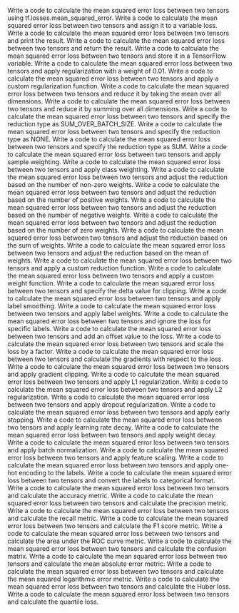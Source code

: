 Write a code to calculate the mean squared error loss between two tensors using tf.losses.mean_squared_error.
Write a code to calculate the mean squared error loss between two tensors and assign it to a variable loss.
Write a code to calculate the mean squared error loss between two tensors and print the result.
Write a code to calculate the mean squared error loss between two tensors and return the result.
Write a code to calculate the mean squared error loss between two tensors and store it in a TensorFlow variable.
Write a code to calculate the mean squared error loss between two tensors and apply regularization with a weight of 0.01.
Write a code to calculate the mean squared error loss between two tensors and apply a custom regularization function.
Write a code to calculate the mean squared error loss between two tensors and reduce it by taking the mean over all dimensions.
Write a code to calculate the mean squared error loss between two tensors and reduce it by summing over all dimensions.
Write a code to calculate the mean squared error loss between two tensors and specify the reduction type as SUM_OVER_BATCH_SIZE.
Write a code to calculate the mean squared error loss between two tensors and specify the reduction type as NONE.
Write a code to calculate the mean squared error loss between two tensors and specify the reduction type as SUM.
Write a code to calculate the mean squared error loss between two tensors and apply sample weighting.
Write a code to calculate the mean squared error loss between two tensors and apply class weighting.
Write a code to calculate the mean squared error loss between two tensors and adjust the reduction based on the number of non-zero weights.
Write a code to calculate the mean squared error loss between two tensors and adjust the reduction based on the number of positive weights.
Write a code to calculate the mean squared error loss between two tensors and adjust the reduction based on the number of negative weights.
Write a code to calculate the mean squared error loss between two tensors and adjust the reduction based on the number of zero weights.
Write a code to calculate the mean squared error loss between two tensors and adjust the reduction based on the sum of weights.
Write a code to calculate the mean squared error loss between two tensors and adjust the reduction based on the mean of weights.
Write a code to calculate the mean squared error loss between two tensors and apply a custom reduction function.
Write a code to calculate the mean squared error loss between two tensors and apply a custom weight function.
Write a code to calculate the mean squared error loss between two tensors and specify the delta value for clipping.
Write a code to calculate the mean squared error loss between two tensors and apply label smoothing.
Write a code to calculate the mean squared error loss between two tensors and apply label weights.
Write a code to calculate the mean squared error loss between two tensors and ignore the loss for specific labels.
Write a code to calculate the mean squared error loss between two tensors and add an offset value to the loss.
Write a code to calculate the mean squared error loss between two tensors and scale the loss by a factor.
Write a code to calculate the mean squared error loss between two tensors and calculate the gradients with respect to the loss.
Write a code to calculate the mean squared error loss between two tensors and apply gradient clipping.
Write a code to calculate the mean squared error loss between two tensors and apply L1 regularization.
Write a code to calculate the mean squared error loss between two tensors and apply L2 regularization.
Write a code to calculate the mean squared error loss between two tensors and apply dropout regularization.
Write a code to calculate the mean squared error loss between two tensors and apply early stopping.
Write a code to calculate the mean squared error loss between two tensors and apply learning rate decay.
Write a code to calculate the mean squared error loss between two tensors and apply weight decay.
Write a code to calculate the mean squared error loss between two tensors and apply batch normalization.
Write a code to calculate the mean squared error loss between two tensors and apply feature scaling.
Write a code to calculate the mean squared error loss between two tensors and apply one-hot encoding to the labels.
Write a code to calculate the mean squared error loss between two tensors and convert the labels to categorical format.
Write a code to calculate the mean squared error loss between two tensors and calculate the accuracy metric.
Write a code to calculate the mean squared error loss between two tensors and calculate the precision metric.
Write a code to calculate the mean squared error loss between two tensors and calculate the recall metric.
Write a code to calculate the mean squared error loss between two tensors and calculate the F1 score metric.
Write a code to calculate the mean squared error loss between two tensors and calculate the area under the ROC curve metric.
Write a code to calculate the mean squared error loss between two tensors and calculate the confusion matrix.
Write a code to calculate the mean squared error loss between two tensors and calculate the mean absolute error metric.
Write a code to calculate the mean squared error loss between two tensors and calculate the mean squared logarithmic error metric.
Write a code to calculate the mean squared error loss between two tensors and calculate the Huber loss.
Write a code to calculate the mean squared error loss between two tensors and calculate the quantile loss.